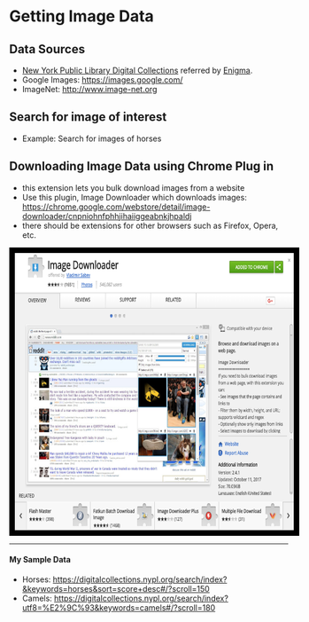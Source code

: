 # Getting Image Data

## Data Sources
* [New York Public Library Digital Collections](https://digitalcollections.nypl.org) referred by [Enigma](https://www.enigma.com). 
* Google Images:  https://images.google.com/
* ImageNet:  http://www.image-net.org

## Search for image of interest
- Example:  Search for images of horses

## Downloading Image Data using Chrome Plug in  
- this extension lets you bulk download images from a website
- Use this plugin, Image Downloader which downloads images:  
https://chrome.google.com/webstore/detail/image-downloader/cnpniohnfphhjihaiiggeabnkjhpaldj
- there should be extensions for other browsers such as Firefox, Opera, etc. 

<img style="border:10px solid black;" src="../images/image_downloader.png" align="center"  height="500" width="750"  > 
 


---
#### My Sample Data
* Horses:  https://digitalcollections.nypl.org/search/index?&keywords=horses&sort=score+desc#/?scroll=150  
* Camels:  https://digitalcollections.nypl.org/search/index?utf8=%E2%9C%93&keywords=camels#/?scroll=180
